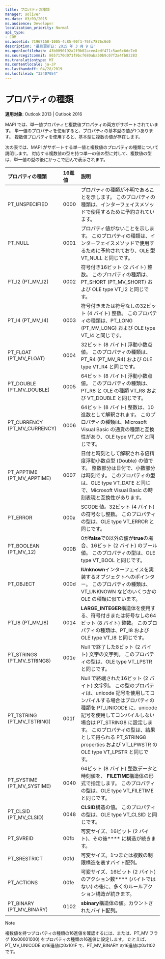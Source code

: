 ```yaml
---
title: プロパティの種類
manager: soliver
ms.date: 03/09/2015
ms.audience: Developer
localization_priority: Normal
api_type:
- COM
ms.assetid: 71967150-1005-4c85-90f1-76fc7876c0d0
description: '最終更新日: 2015 年 3 月 9 日'
ms.openlocfilehash: 43b0090192a2f9b02acee4edf471c5ae6c6de7e8
ms.sourcegitcommit: 8657170d071f9bcf680aba50b9c07f2a4fb82283
ms.translationtype: MT
ms.contentlocale: ja-JP
ms.lasthandoff: 04/28/2019
ms.locfileid: "33407054"
---
```

# <a name="property-types"></a>プロパティの種類

  
  
**適用対象**: Outlook 2013 | Outlook 2016 
  
MAPI では、単一値プロパティと複数値プロパティの両方がサポートされています。 単一値のプロパティを使用すると、プロパティの基本型の値が1つあります。 複数値プロパティを使用すると、基本型に複数の値が存在します。 
  
次の表では、MAPI がサポートする単一値と複数値のプロパティの種類について説明します。 対応する複数値の型を持つ単一の値の型に対して、複数値の型は、単一値の型の後にかっこで囲んで表示されます。
  
|**プロパティの種類**|**16進値**|**説明**|
|:-----|:-----|:-----|
|PT_UNSPECIFIED  <br/> |0000  <br/> |プロパティの種類が不明であることを示します。 このプロパティの種類は、インターフェイスメソッドで使用するために予約されています。  <br/> |
|PT_NULL  <br/> |0001  <br/> |プロパティ値がないことを示します。 このプロパティの種類は、インターフェイスメソッドで使用するために予約されており、OLE 型 VT_NULL と同じです。  <br/> |
|PT_I2 (PT_MV_I2)  <br/> |0002  <br/> |符号付き16ビット (2 バイト) 整数。 このプロパティの種類は、PT_SHORT (PT_MV_SHORT) および OLE type VT_I2 と同じです。  <br/> |
|PT_I4 (PT_MV_I4)  <br/> |0003  <br/> |符号付きまたは符号なしの32ビット (4 バイト) 整数。 このプロパティの種類は、PT_LONG (PT_MV_LONG) および OLE type VT_I4 と同じです。  <br/> |
|PT_FLOAT (PT_MV_FLOAT)  <br/> |0004  <br/> |32ビット (8 バイト) 浮動小数点値。 このプロパティの種類は、PT_R4 (PT_MV_R4) および OLE type VT_R4 と同じです。  <br/> |
|PT_DOUBLE (PT_MV_DOUBLE)  <br/> |0005  <br/> |64ビット (8 バイト) 浮動小数点値。 このプロパティの種類は、PT_R8 と OLE の種類 VT_R8 および VT_DOUBLE と同じです。  <br/> |
|PT_CURRENCY (PT_MV_CURRENCY)  <br/> |0006  <br/> |64ビット (8 バイト) 整数は、10進数として解釈されます。 このプロパティの種類は、Microsoft Visual Basic の通貨の種類と互換性があり、OLE type VT_CY と同じです。  <br/> |
|PT_APPTIME (PT_MV_APPTIME)  <br/> |0007  <br/> |日付と時刻として解釈される倍精度浮動小数点型 (Double) の値です。 整数部分は日付で、小数部分は時刻です。 このプロパティの型は、OLE type VT_DATE と同じで、Microsoft Visual Basic の時刻表現と互換性があります。  <br/> |
|PT_ERROR  <br/> |000a  <br/> |SCODE 値。32ビット (4 バイト) の符号なし整数。 このプロパティの型は、OLE type VT_ERROR と同じです。  <br/> |
|PT_BOOLEAN (PT_MV_12)  <br/> |000B  <br/> |0が**false**で0以外の値が**true**の場合、16ビット (2 バイト) のブール値。 このプロパティの型は、OLE type VT_BOOL と同じです。  <br/> |
|PT_OBJECT  <br/> |000d  <br/> |**IUnknown**インターフェイスを実装するオブジェクトへのポインター。 このプロパティの種類は、VT_UNKNOWN などのいくつかの OLE の種類に似ています。  <br/> |
|PT_I8 (PT_MV_I8)  <br/> |0014  <br/> |**LARGE_INTEGER**構造体を使用する、符号付きまたは符号なしの64ビット (8 バイト) 整数。 このプロパティの種類は、PT_I8 および OLE type VT_I8 と同じです。  <br/> |
|PT_STRING8 (PT_MV_STRING8)  <br/> |001e  <br/> |Null で終了した8ビット (2 バイト) 文字の文字列。 このプロパティの型は、OLE type VT_LPSTR と同じです。  <br/> |
|PT_TSTRING (PT_MV_TSTRING)  <br/> |001f  <br/> |Null で終端された16ビット (2 バイト) 文字列。 この型のプロパティは、unicode 記号を使用してコンパイルする場合はプロパティの種類を PT_UNICODE に、unicode 記号を使用してコンパイルしない場合は PT_STRING8 に設定します。 このプロパティの型は、結果として得られる PT_STRING8 properties および VT_LPWSTR の OLE type VT_LPSTR と同じです。  <br/> |
|PT_SYSTIME (PT_MV_SYSTIME)  <br/> |0040  <br/> |64ビット (8 バイト) 整数データと時刻値を、 **FILETIME**構造体の形式で指定します。 このプロパティの型は、OLE type VT_FILETIME と同じです。  <br/> |
|PT_CLSID (PT_MV_CLSID)  <br/> |0048  <br/> |**CLSID**構造の値。 このプロパティの型は、OLE type VT_CLSID と同じです。  <br/> |
|PT_SVREID  <br/> |00fb  <br/> |可変サイズ、16ビット (2 バイト)、その後**** に構造が続きます。  <br/> |
|PT_SRESTRICT  <br/> |00fd  <br/> |可変サイズ。1つまたは複数の制限構造を表すバイト配列。  <br/> |
|PT_ACTIONS  <br/> |00fe  <br/> |可変サイズ、16ビット (2 バイト) のアクション数**** (バイトではない) の後に、多くのルールアクション構造が続きます。  <br/> |
|PT_BINARY (PT_MV_BINARY)  <br/> |0102  <br/> |**sbinary**構造体の値。カウントされたバイト配列。  <br/> |
   
> [!NOTE]
> 複数値を持つプロパティの種類の16進値を確認するには、または、PT_MV フラグ (0x00001000) をプロパティの種類の16進値に設定します。 たとえば、PT_MV_UNICODE の16進値は0x101F で、PT_MV_BINARY の16進値は0x1102 です。 
  

